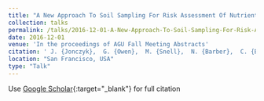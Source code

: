 ```yaml
---
title: "A New Approach To Soil Sampling For Risk Assessment Of Nutrient Mobilisation."
collection: talks
permalink: /talks/2016-12-01-A-New-Approach-To-Soil-Sampling-For-Risk-Assessment-Of-Nutrient-Mobilisation
date: 2016-12-01
venue: 'In the proceedings of AGU Fall Meeting Abstracts'
citation: ' J. {Jonczyk},  G. {Owen},  M. {Snell},  N. {Barber},  C. {Benskin},  S. {Reaney},  P. {Haygarth},  P. {Quinn},  P. {Barker},  A. {Aftab}, &quot;A New Approach To Soil Sampling For Risk Assessment Of Nutrient Mobilisation..&quot; In the proceedings of AGU Fall Meeting Abstracts, 2016.'
location: "San Francisco, USA"
type: "Talk"
---
```

Use [Google Scholar](https://scholar.google.com/scholar?q=A+New+Approach+To+Soil+Sampling+For+Risk+Assessment+Of+Nutrient+Mobilisation.){:target="_blank"} for full citation
